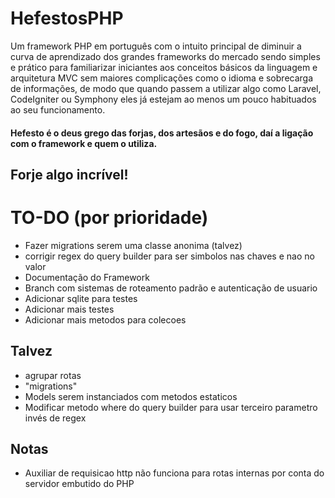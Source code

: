 # HefestosPHP
Um framework PHP em português com o intuito principal de diminuir a curva de aprendizado dos grandes frameworks do mercado sendo simples e prático para familiarizar iniciantes aos conceitos básicos da linguagem e arquitetura MVC sem maiores complicações como o idioma e sobrecarga de informações, de modo que quando passem a utilizar algo como Laravel, CodeIgniter ou Symphony eles já estejam ao menos um pouco habituados ao seu funcionamento.

#### Hefesto é o deus grego das forjas, dos artesãos e do fogo, daí a ligação com o framework e quem o utiliza.

## Forje algo incrível!

# TO-DO (por prioridade)
   - Fazer migrations serem uma classe anonima (talvez)
   - corrigir regex do query builder para ser simbolos nas chaves e nao no valor
   - Documentação do Framework
   - Branch com sistemas de roteamento padrão e autenticação de usuario 
   - Adicionar sqlite para testes
   - Adicionar mais testes
   - Adicionar mais metodos para colecoes

   ## Talvez
   - agrupar rotas
   - "migrations"
   - Models serem instanciados com metodos estaticos
   - Modificar metodo where do query builder para usar terceiro parametro invés de regex
   
   ## Notas
   - Auxiliar de requisicao http não funciona para rotas internas por conta do servidor embutido do PHP

   